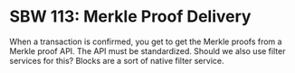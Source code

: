 SBW 113: Merkle Proof Delivery
===========================

When a transaction is confirmed, you get to get the Merkle proofs from a Merkle
proof API. The API must be standardized. Should we also use filter services for
this? Blocks are a sort of native filter service.
